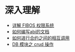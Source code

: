 # 深入理解

- [详解 FIBOS 权限系统](./fibosauth.md)
- [如何编写abi的文档](./whatisabi.md)
- [如何进行合约之间的相互调用](./inlinecall.md)
- [DB 模块之 crud 操作](./crudoperations.md)


